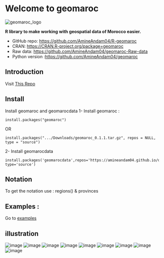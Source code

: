 # Welcome to geomaroc

![geomaroc_logo](https://user-images.githubusercontent.com/49843367/164335838-537f0514-ce89-43ed-956f-c6c6de6ed264.png)

**R library to make working with geospatial data of Morocco easier.**

-   GitHub repo: <https://github.com/AmineAndam04/R-geomaroc>
-   CRAN: <https://CRAN.R-project.org/package=geomaroc>
-   Raw data: <https://github.com/AmineAndam04/geomaroc-Raw-data>
-   Python version :<https://github.com/AmineAndam04/geomaroc>
## Introduction
Visit [This Repo](https://github.com/AmineAndam04/R-geomaroc)
## Install
Install geomaroc and geomarocdata
1- Install geomaroc :
```{r}
install.packages("geomaroc")
``` 
OR
```{r}
install.packages(".../Downloads/geomaroc_0.1.1.tar.gz", repos = NULL, type = "source")
```
2- Install geomarocdata
```{r}
install.packages('geomarocdata',repos='https://amineandam04.github.io/drat/', type='source')
```
## Notation 
To get the notation use : regions() & provinces
## Examples :
Go to [examples](https://github.com/AmineAndam04/R-geomaroc/blob/main/Geomaroc%20R%20version.Rmd)

## illustration
![image](https://user-images.githubusercontent.com/49843367/168424993-ef5ffe00-872f-4cf7-882f-7487bb663acd.png)
![image](https://user-images.githubusercontent.com/49843367/168425010-6c7c0cbe-8f28-4dbd-83dc-5df2e2dc8cda.png)
![image](https://user-images.githubusercontent.com/49843367/168425018-7d7509b8-fba0-4a08-8fef-d58e6819fd5a.png)
![image](https://user-images.githubusercontent.com/49843367/168425030-f61848a1-4380-447e-ba24-937afed546b0.png)
![image](https://user-images.githubusercontent.com/49843367/168425036-0e06bcaa-efed-408d-a150-2f8c2a6289d9.png)
![image](https://user-images.githubusercontent.com/49843367/168425045-97da3c27-484c-4e07-9f07-cccea4a7cc82.png)
![image](https://user-images.githubusercontent.com/49843367/168425051-87cc406d-6389-4dfd-b7f7-04d1856ed59c.png)
![image](https://user-images.githubusercontent.com/49843367/168425058-b1cc894c-b397-4c25-b01a-e4d911e04e30.png)
![image](https://user-images.githubusercontent.com/49843367/168425184-92ff8558-a357-40da-a19e-f7eb557e6e7c.png)

